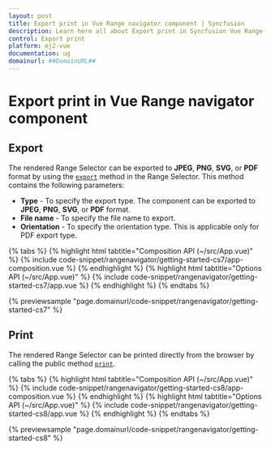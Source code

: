 ```yaml
---
layout: post
title: Export print in Vue Range navigator component | Syncfusion
description: Learn here all about Export print in Syncfusion Vue Range navigator component of Syncfusion Essential JS 2 and more.
control: Export print 
platform: ej2-vue
documentation: ug
domainurl: ##DomainURL##
---
```


# Export print in Vue Range navigator component

## Export

The rendered Range Selector can be exported to **JPEG**, **PNG**, **SVG**, or **PDF** format by using the [`export`](https://ej2.syncfusion.com/vue/documentation/api/range-navigator/#export) method in the Range Selector. This method contains the following parameters:

* **Type** - To specify the export type. The component can be exported to **JPEG**, **PNG**, **SVG**, or **PDF** format.
* **File name** - To specify the file name to export.
* **Orientation** - To specify the orientation type. This is applicable only for PDF export type.

{% tabs %}
{% highlight html tabtitle="Composition API (~/src/App.vue)" %}
{% include code-snippet/rangenavigator/getting-started-cs7/app-composition.vue %}
{% endhighlight %}
{% highlight html tabtitle="Options API (~/src/App.vue)" %}
{% include code-snippet/rangenavigator/getting-started-cs7/app.vue %}
{% endhighlight %}
{% endtabs %}
        
{% previewsample "page.domainurl/code-snippet/rangenavigator/getting-started-cs7" %}

## Print

The rendered Range Selector can be printed directly from the browser by calling the public method [`print`](https://ej2.syncfusion.com/vue/documentation/api/range-navigator/#print).

{% tabs %}
{% highlight html tabtitle="Composition API (~/src/App.vue)" %}
{% include code-snippet/rangenavigator/getting-started-cs8/app-composition.vue %}
{% endhighlight %}
{% highlight html tabtitle="Options API (~/src/App.vue)" %}
{% include code-snippet/rangenavigator/getting-started-cs8/app.vue %}
{% endhighlight %}
{% endtabs %}
        
{% previewsample "page.domainurl/code-snippet/rangenavigator/getting-started-cs8" %}